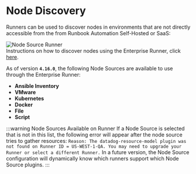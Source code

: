 # Node Discovery

Runners can be used to discover nodes in environments that are not directly accessible from the from Runbook Automation Self-Hosted or SaaS:

![Node Source Runner](/assets/img/node-source-runner-selector.png)<br>
Instructions on how to discover nodes using the Enterprise Runner, click [here](/manual/projects/resource-model-sources/index.md#adding-nodes-to-a-project).

As of version **`4.16.0`**, the following Node Sources are available to use through the Enterprise Runner:
* **Ansible Inventory**
* **VMware**
* **Kubernetes**
* **Docker**
* **File**
* **Script**

:::warning Node Sources Available on Runner
If a Node Source is selected that is not in this list, the following error will appear after the node source tries to gather resources: `Reason: The datadog-resource-model plugin was not found on Runner ID = US-WEST-1-QA. You may need to upgrade your Runner or select a different Runner.` In a future version, the Node Source configuration will dynamically know which runners support which Node Source plugins.
:::
